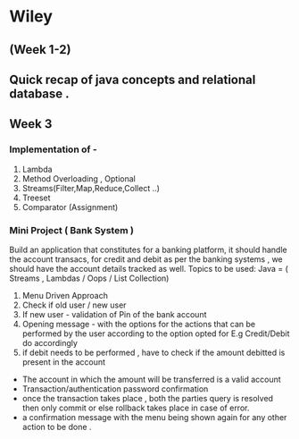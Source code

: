 # Wiley

## (Week 1-2)
## Quick recap of java concepts and relational database .

## Week 3 
### Implementation of -
  1. Lambda 
  2. Method Overloading , Optional
  3. Streams(Filter,Map,Reduce,Collect ..)
  4. Treeset 
  5. Comparator (Assignment)

### Mini Project ( Bank System ) 
Build an application that constitutes for a banking platform, it should handle the account transacs,
  	for credit and debit as per the banking systems , we should 
  	have the account details tracked as well.
  	Topics to be used: Java = ( Streams , Lambdas / Oops / List Collection)
 		
 1.  Menu Driven Approach
 2.  Check if old user / new user 
 3.  If new user - validation of Pin of the bank account
 4.  Opening message - with the options for the actions that can be performed by the user according to the option opted for E.g Credit/Debit do accordingly 
 5.  if debit needs to be performed , have to check if the amount debitted is present in the account 
   - The account in which the amount will be transferred is a valid account 
   - Transaction/authentication password confirmation 
   - once the transaction takes place , both the parties query is resolved then only commit or else 
   	rollback takes place in case of error.
   - a confirmation message with the menu being shown again for any other action to be done .
  
